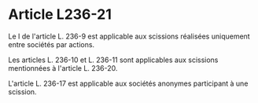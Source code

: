 # Article L236-21

Le I de l'article L. 236-9 est applicable aux scissions réalisées uniquement entre sociétés par actions.

Les articles L. 236-10 et L. 236-11 sont applicables aux scissions mentionnées à l'article L. 236-20.

L'article L. 236-17 est applicable aux sociétés anonymes participant à une scission.
